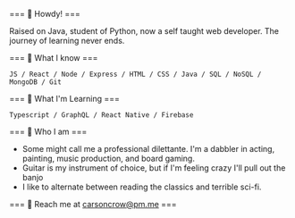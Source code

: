 === 🤠 Howdy! === 

Raised on Java, student of Python, now a self taught web developer. The journey of learning never ends.

=== 🦉 What I know  ===

`JS / React / Node / Express / HTML / CSS / Java / SQL / NoSQL / MongoDB / Git`

=== 🐀 What I'm Learning ===

`Typescript / GraphQL / React Native / Firebase` 

=== 🦀 Who I am ===
- Some might call me a professional dilettante. I'm a dabbler in acting, painting, music production, and board gaming.
- Guitar is my instrument of choice, but if I'm feeling crazy I'll pull out the banjo
- I like to alternate between reading the classics and terrible sci-fi. 

=== 🐝 Reach me at [carsoncrow@pm.me](mailto:carsoncrow@pm.me) ===
